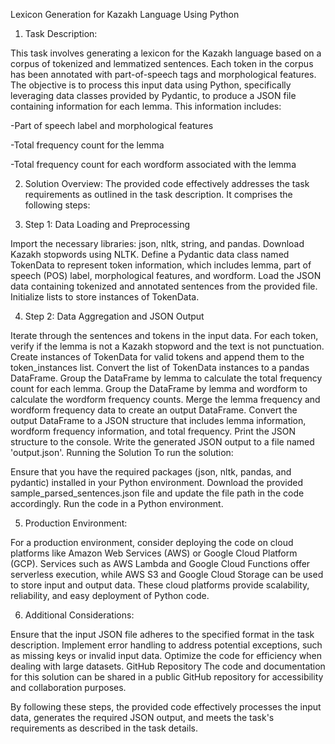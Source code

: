 Lexicon Generation for Kazakh Language Using Python

1. Task Description:
 
This task involves generating a lexicon for the Kazakh language based on a corpus of tokenized and lemmatized sentences. Each token in the corpus has been annotated with part-of-speech tags and morphological features. The objective is to process this input data using Python, specifically leveraging data classes provided by Pydantic, to produce a JSON file containing information for each lemma. This information includes:

-Part of speech label and morphological features

-Total frequency count for the lemma

-Total frequency count for each wordform associated with the lemma

2. Solution Overview:
The provided code effectively addresses the task requirements as outlined in the task description. It comprises the following steps:

3. Step 1: Data Loading and Preprocessing

Import the necessary libraries: json, nltk, string, and pandas.
Download Kazakh stopwords using NLTK.
Define a Pydantic data class named TokenData to represent token information, which includes lemma, part of speech (POS) label, morphological features, and wordform.
Load the JSON data containing tokenized and annotated sentences from the provided file.
Initialize lists to store instances of TokenData.



4. Step 2: Data Aggregation and JSON Output


Iterate through the sentences and tokens in the input data.
For each token, verify if the lemma is not a Kazakh stopword and the text is not punctuation.
Create instances of TokenData for valid tokens and append them to the token_instances list.
Convert the list of TokenData instances to a pandas DataFrame.
Group the DataFrame by lemma to calculate the total frequency count for each lemma.
Group the DataFrame by lemma and wordform to calculate the wordform frequency counts.
Merge the lemma frequency and wordform frequency data to create an output DataFrame.
Convert the output DataFrame to a JSON structure that includes lemma information, wordform frequency information, and total frequency.
Print the JSON structure to the console.
Write the generated JSON output to a file named 'output.json'.
Running the Solution
To run the solution:

Ensure that you have the required packages (json, nltk, pandas, and pydantic) installed in your Python environment.
Download the provided sample_parsed_sentences.json file and update the file path in the code accordingly.
Run the code in a Python environment.

5. Production Environment:

For a production environment, consider deploying the code on cloud platforms like Amazon Web Services (AWS) or Google Cloud Platform (GCP). Services such as AWS Lambda and Google Cloud Functions offer serverless execution, while AWS S3 and Google Cloud Storage can be used to store input and output data. These cloud platforms provide scalability, reliability, and easy deployment of Python code.

6. Additional Considerations:

Ensure that the input JSON file adheres to the specified format in the task description.
Implement error handling to address potential exceptions, such as missing keys or invalid input data.
Optimize the code for efficiency when dealing with large datasets.
GitHub Repository
The code and documentation for this solution can be shared in a public GitHub repository for accessibility and collaboration purposes.

By following these steps, the provided code effectively processes the input data, generates the required JSON output, and meets the task's requirements as described in the task details.





